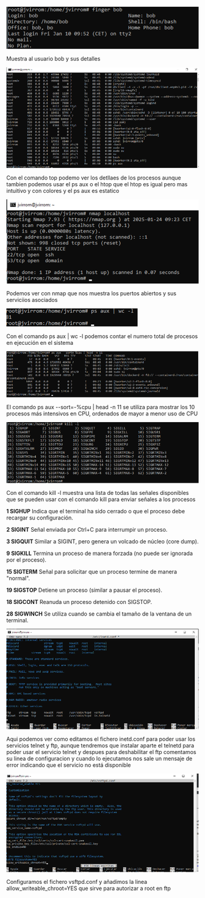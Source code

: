 
![1](1.png)

Muestra al usuario bob y sus detalles

![2](2.png)

Con el comando top podemo ver los detllaes de los procesos aunque tambien podemos usar el ps aux
o el htop que el htop es igual pero mas intuitivo y con colores y el ps aux es estatico

![3](3.png)

Podemos ver con nmap que nos muestra los puertos abiertos y sus serviciios asociados

![4](4.png)

Con el comando ps aux | wc -l podemos contar el numero total de procesos en ejecución en el sistema

![5](5.png)

El comando ps aux --sort=-%cpu | head -n 11 se utiliza para mostrar los 10 procesos 
más intensivos en CPU, ordenados de mayor a menor uso de CPU

![6](6.png)

Con el comando kill -l muestra una lista de todas las señales disponibles que se pueden 
usar con el comando kill para enviar señales a los procesos

**1	SIGHUP**	Indica que el terminal ha sido cerrado o que el proceso debe recargar su configuración.

**2	SIGINT**	Señal enviada por Ctrl+C para interrumpir un proceso.

**3	SIGQUIT**	Similar a SIGINT, pero genera un volcado de núcleo (core dump).

**9	SIGKILL**	Termina un proceso de manera forzada (no puede ser ignorada por el proceso).

**15 SIGTERM**	Señal para solicitar que un proceso termine de manera "normal".

**19 SIGSTOP**	Detiene un proceso (similar a pausar el proceso).

**18 SIGCONT**	Reanuda un proceso detenido con SIGSTOP.

**28 SIGWINCH**	Se utiliza cuando se cambia el tamaño de la ventana de un terminal.

![7](7.png)

Aqui podemos ver como editamos el fichero inetd.conf para poder usar los servicios telnet y ftp,
aunque tendremos que instalar aparte el telnetd para poder usar el servicio telnet y despues para
deshabilitar el ftp comentamos su linea de configuracion y cuando lo ejecutamos nos sale
un mensaje de error indicando que el servicio no está disponible

![8](8.png)


Configuramos el fichero vsftpd.conf y añadimos la linea allow_writeable_chroot=YES
que sirve para autorizar a root en ftp